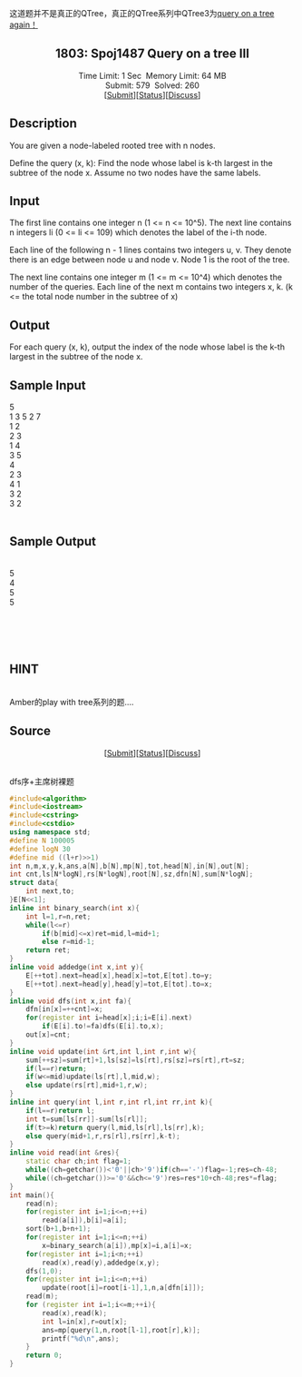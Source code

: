 这道题并不是真正的QTree，真正的QTree系列中QTree3为[query on a tree again！](http://blog.csdn.net/lemonoil/article/details/74682409)
<html>
<body>
<center><h2>1803: Spoj1487 Query on a tree III</h2><span class=green>Time Limit: </span>1 Sec&nbsp;&nbsp;<span class=green>Memory Limit: </span>64 MB<br><span class=green>Submit: </span>579&nbsp;&nbsp;<span class=green>Solved: </span>260<br>[<a href='submitpage.php?id=1803'>Submit</a>][<a href='problemstatus.php?id=1803'>Status</a>][<a href='bbs.php?id=1803'>Discuss</a>]</center><h2>Description</h2><div class=content>You are given a node-labeled rooted tree with n nodes. 

Define the query (x, k): Find the node whose label is k-th largest in the subtree of the node x. Assume no two nodes have the same labels. 



</div><h2>Input</h2><div class=content>The first line contains one integer n (1 <= n <= 10^5). The next line contains n integers li (0 <= li <= 109) which denotes the label of the i-th node. 

Each line of the following n - 1 lines contains two integers u, v. They denote there is an edge between node u and node v. Node 1 is the root of the tree. 

The next line contains one integer m (1 <= m <= 10^4) which denotes the number of the queries. Each line of the next m contains two integers x, k. (k <= the total node number in the subtree of x) 



</div><h2>Output</h2><div class=content>
For each query (x, k), output the index of the node whose label is the k-th largest in the subtree of the node x. 
</div><h2>Sample Input</h2>
            <div class=content><span class=sampledata>5<br />
1 3 5 2 7<br />
1 2<br />
2 3<br />
1 4<br />
3 5<br />
4<br />
2 3<br />
4 1<br />
3 2<br />
3 2<br />
<br />
</span></div><h2>Sample Output</h2>
            <div class=content><span class=sampledata><br />
5<br />
4<br />
5<br />
5<br />
<br />
<br />
<br />
<br />
</span></div><h2>HINT</h2>
            <div class=content><p><br />
Amber的play with tree系列的题.... <br />
</p></div><h2>Source</h2>
            <div class=content><p><a href='problemset.php?search='></a></p></div><center>[<a href='submitpage.php?id=1803'>Submit</a>][<a href='problemstatus.php?id=1803'>Status</a>][<a href='bbs.php?id=1803'>Discuss</a>]</center>﻿<br>
           
</body>
</html>

dfs序+主席树裸题
```cpp
#include<algorithm>
#include<iostream>
#include<cstring>
#include<cstdio>
using namespace std;
#define N 100005
#define logN 30
#define mid ((l+r)>>1)
int n,m,x,y,k,ans,a[N],b[N],mp[N],tot,head[N],in[N],out[N];
int cnt,ls[N*logN],rs[N*logN],root[N],sz,dfn[N],sum[N*logN];
struct data{
    int next,to;
}E[N<<1];
inline int binary_search(int x){
    int l=1,r=n,ret;
    while(l<=r)
        if(b[mid]<=x)ret=mid,l=mid+1;
        else r=mid-1;
    return ret;
}
inline void addedge(int x,int y){
    E[++tot].next=head[x],head[x]=tot,E[tot].to=y;
    E[++tot].next=head[y],head[y]=tot,E[tot].to=x;
}
inline void dfs(int x,int fa){
    dfn[in[x]=++cnt]=x;
    for(register int i=head[x];i;i=E[i].next)
        if(E[i].to!=fa)dfs(E[i].to,x);
    out[x]=cnt;
}
inline void update(int &rt,int l,int r,int w){
    sum[++sz]=sum[rt]+1,ls[sz]=ls[rt],rs[sz]=rs[rt],rt=sz;
    if(l==r)return;
    if(w<=mid)update(ls[rt],l,mid,w);
    else update(rs[rt],mid+1,r,w);
}
inline int query(int l,int r,int rl,int rr,int k){
    if(l==r)return l;
    int t=sum[ls[rr]]-sum[ls[rl]];
    if(t>=k)return query(l,mid,ls[rl],ls[rr],k);
    else query(mid+1,r,rs[rl],rs[rr],k-t);
}
inline void read(int &res){
    static char ch;int flag=1;
    while((ch=getchar())<'0'||ch>'9')if(ch=='-')flag=-1;res=ch-48;
    while((ch=getchar())>='0'&&ch<='9')res=res*10+ch-48;res*=flag;
}
int main(){
    read(n);
    for(register int i=1;i<=n;++i)
        read(a[i]),b[i]=a[i];
    sort(b+1,b+n+1);
    for(register int i=1;i<=n;++i)
        x=binary_search(a[i]),mp[x]=i,a[i]=x;
    for(register int i=1;i<n;++i)
        read(x),read(y),addedge(x,y);
    dfs(1,0);
    for(register int i=1;i<=n;++i)
        update(root[i]=root[i-1],1,n,a[dfn[i]]);
    read(m);
    for (register int i=1;i<=m;++i){
        read(x),read(k);
        int l=in[x],r=out[x];
        ans=mp[query(1,n,root[l-1],root[r],k)];
        printf("%d\n",ans);
    }
    return 0;
}
```
